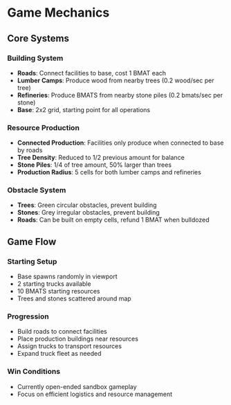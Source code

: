 # Game Mechanics

## Core Systems

### Building System
- **Roads**: Connect facilities to base, cost 1 BMAT each
- **Lumber Camps**: Produce wood from nearby trees (0.2 wood/sec per tree)
- **Refineries**: Produce BMATS from nearby stone piles (0.2 bmats/sec per stone)
- **Base**: 2x2 grid, starting point for all operations

### Resource Production
- **Connected Production**: Facilities only produce when connected to base by roads
- **Tree Density**: Reduced to 1/2 previous amount for balance
- **Stone Piles**: 1/4 of tree amount, 50% larger than trees
- **Production Radius**: 5 cells for both lumber camps and refineries

### Obstacle System
- **Trees**: Green circular obstacles, prevent building
- **Stones**: Grey irregular obstacles, prevent building
- **Roads**: Can be built on empty cells, refund 1 BMAT when bulldozed

## Game Flow

### Starting Setup
- Base spawns randomly in viewport
- 2 starting trucks available
- 10 BMATS starting resources
- Trees and stones scattered around map

### Progression
- Build roads to connect facilities
- Place production buildings near resources
- Assign trucks to transport resources
- Expand truck fleet as needed

### Win Conditions
- Currently open-ended sandbox gameplay
- Focus on efficient logistics and resource management
